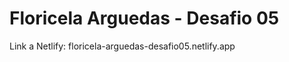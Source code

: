 # Floricela Arguedas - Desafio 05

Link a Netlify: floricela-arguedas-desafio05.netlify.app


```  

